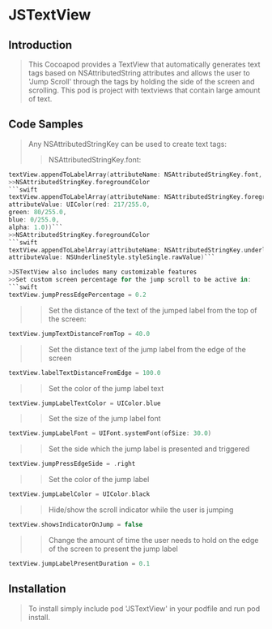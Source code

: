# JSTextView

## Introduction

> This Cocoapod provides a TextView that automatically generates text tags based on NSAttributedString attributes and allows the user to 'Jump Scroll' through the tags by holding the side of the screen and scrolling.  This pod is project with textviews that contain large amount of text.

## Code Samples

> Any NSAttributedStringKey can be used to create text tags:
>> NSAttributedStringKey.font:
```swift
textView.appendToLabelArray(attributeName: NSAttributedStringKey.font, attributeValue: UIFont(name: "Times New Roman", size: 43.0)!)```
>>NSAttributedStringKey.foregroundColor
```swift
textView.appendToLabelArray(attributeName: NSAttributedStringKey.foregroundColor,
attributeValue: UIColor(red: 217/255.0,
green: 80/255.0,
blue: 0/255.0,
alpha: 1.0))```
>>NSAttributedStringKey.foregroundColor
```swift
textView.appendToLabelArray(attributeName: NSAttributedStringKey.underlineStyle,
attributeValue: NSUnderlineStyle.styleSingle.rawValue)```

>JSTextView also includes many customizable features
>>Set custom screen percentage for the jump scroll to be active in:
```swift
textView.jumpPressEdgePercentage = 0.2
```
>>Set the distance of the text of the jumped label from the top of the screen:
```swift
textView.jumpTextDistanceFromTop = 40.0
```
>>Set the distance text of the jump label from the edge of the screen
```swift
textView.labelTextDistanceFromEdge = 100.0
```
>>Set the color of the jump label text
```swift
textView.jumpLabelTextColor = UIColor.blue
```
>>Set the size of the jump label font
```swift
textView.jumpLabelFont = UIFont.systemFont(ofSize: 30.0)
```
>>Set the side which the jump label is presented and triggered
```swift
textView.jumpPressEdgeSide = .right
```
>>Set the color of the jump label
```swift
textView.jumpLabelColor = UIColor.black
```
>>Hide/show the scroll indicator while the user is jumping
```swift
textView.showsIndicatorOnJump = false
```
>>Change the amount of time the user needs to hold on the edge of the screen to present the jump label
```swift
textView.jumpLabelPresentDuration = 0.1
```

## Installation

> To install simply include pod 'JSTextView' in your podfile and run pod install.
